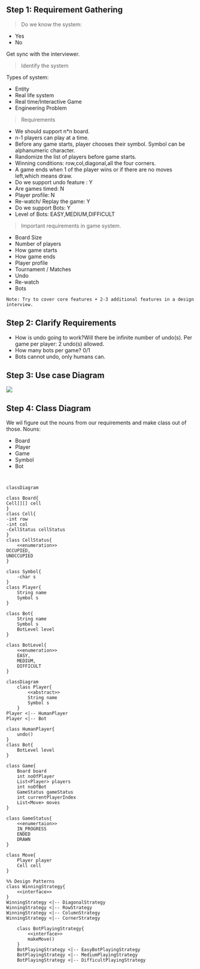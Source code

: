 ## Step 1: Requirement Gathering

>Do we know the system:
- Yes
- No

Get sync with the interviewer.

> Identify the system

Types of system:
- Entity
- Real life system
- Real time/Interactive Game
- Engineering Problem

>Requirements
- We should support n*n board.
- n-1 players  can play at a time.
- Before any game starts, player chooses their symbol. Symbol can be alphanumeric character.
- Randomize the list of players before game starts.
- Winning conditions: row,col,diagonal,all the four corners.
- A game ends when 1 of the player wins or if there are no moves left,which means draw.
- Do we support undo feature : Y
- Are games timed: N
- Player profile: N
- Re-watch/ Replay the game: Y
- Do we support Bots: Y
- Level of Bots: EASY,MEDIUM,DIFFICULT

> Important requirements in game system.
- Board Size
- Number of players
- How game starts
- How game ends
- Player profile
- Tournament / Matches
- Undo
- Re-watch
- Bots

```
Note: Try to cover core features + 2-3 additional features in a design interview.
```

## Step 2: Clarify Requirements
- How is undo going to work?Will there be infinite number of undo(s). Per game per player: 2 undo(s) allowed.
- How many bots per game? 0/1
- Bots cannot undo, only humans can.

## Step 3: Use case Diagram
![](D:\lld\notes\DesignProblems\TicTacToe\diagram.png)
## Step 4: Class Diagram

We wil figure out the nouns from our requirements and make class out of those.
Nouns:
- Board
- Player
- Game
- Symbol
- Bot


```mermaid


classDiagram

class Board{
Cell[][] cell
}
class Cell{
-int row
-int col
-CellStatus cellStatus
}
class CellStatus{
    <<enumeration>>
OCCUPIED,
UNOCCUPIED
}

class Symbol{
    -char s
}
class Player{
    String name
    Symbol s
}

class Bot{
    String name
    Symbol s
    BotLevel level
}

class BotLevel{
    <<enumeration>>
    EASY,
    MEDIUM,
    DIFFICULT
}

```
```mermaid
classDiagram
    class Player{
        <<abstract>>
        String name
        Symbol s
    }
Player <|-- HumanPlayer
Player <|-- Bot

class HumanPlayer{
    undo()
}
class Bot{
    BotLevel level
}

class Game{
    Board board
    int noOfPlayer
    List<Player> players
    int noOfBot
    GameStatus gameStatus
    int currentPlayerIndex
    List<Move> moves
}

class GameStatus{
    <<enumertaion>>
    IN_PROGRESS
    ENDED
    DRAWN
}

class Move{
    Player player
    Cell cell
}

%% Design Patterns
class WinningStrategy{
    <<interface>>
}
WinningStrategy <|-- DiagonalStrategy
WinningStrategy <|-- RowStrategy
WinningStrategy <|-- ColumnStrategy
WinningStrategy <|-- CornerStrategy

    class BotPlayingStrategy{
        <<interface>>
        makeMove()
    }
    BotPlayingStrategy <|-- EasyBotPlayingStrategy
    BotPlayingStrategy <|-- MediumPlayingStrategy
    BotPlayingStrategy <|-- DifficultPlayingStrategy
```
